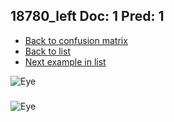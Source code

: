 ## 18780_left Doc: 1 Pred: 1
- [Back to confusion matrix](https://github.com/juliandewit/kaggle_retinopathy/blob/master/matrix.md)
- [Back to list](https://github.com/juliandewit/kaggle_retinopathy/blob/master/lists/11/list.md)
- [Next example in list](https://github.com/juliandewit/kaggle_retinopathy/blob/master/lists/11/18/18972_left.md)

![Eye](https://retinopaty.blob.core.windows.net/size1024/18780_left_1.jpeg)

### 

![Eye]()
